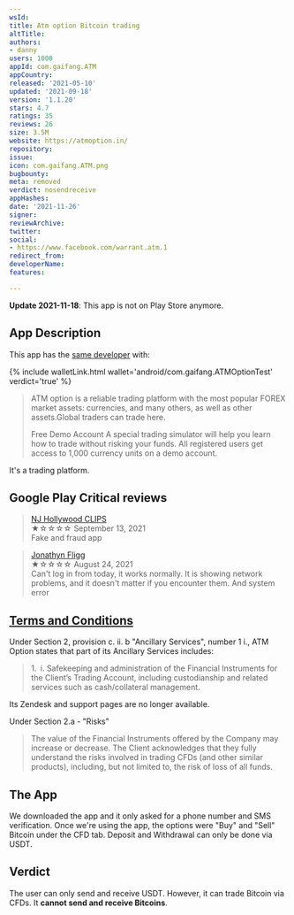 ```yaml
---
wsId: 
title: Atm option Bitcoin trading
altTitle: 
authors:
- danny
users: 1000
appId: com.gaifang.ATM
appCountry: 
released: '2021-05-10'
updated: '2021-09-18'
version: '1.1.20'
stars: 4.7
ratings: 35
reviews: 26
size: 3.5M
website: https://atmoption.in/
repository: 
issue: 
icon: com.gaifang.ATM.png
bugbounty: 
meta: removed
verdict: nosendreceive
appHashes: 
date: '2021-11-26'
signer: 
reviewArchive: 
twitter: 
social:
- https://www.facebook.com/warrant.atm.1
redirect_from: 
developerName: 
features: 

---
```


**Update 2021-11-18**: This app is not on Play Store anymore.

## App Description

This app has the [same developer](https://play.google.com/store/apps/developer?id=ATM+Warrant) with: 

{% include walletLink.html wallet='android/com.gaifang.ATMOptionTest' verdict='true' %}

> ATM option is a reliable trading platform with the most popular FOREX market assets: currencies, and many others, as well as other assets.Global traders can trade here.
>
> Free Demo Account
> A special trading simulator will help you learn how to trade without risking your funds. All registered users get access to 1,000 currency units on a demo account.

It's a trading platform.

## Google Play Critical reviews

> [NJ Hollywood CLIPS](https://play.google.com/store/apps/details?id=com.gaifang.ATM&reviewId=gp%3AAOqpTOF_SNhw8FMh8vmuHvtsHBiehbubBvYZraIUhYRavGHayYH0L78vhnr5t5YSu3vrdmp77A6XFrcyGuS0sw)<br>
  ★☆☆☆☆ September 13, 2021 <br>
       Fake and fraud app

> [Jonathyn Fligg](https://play.google.com/store/apps/details?id=com.gaifang.ATM&reviewId=gp%3AAOqpTOFqtDboIWjYAoKwREZxP80c38fro4cXk7B24hc8L1LY4vfxdPeTg3h_w8qLpta68EKBpc3UNKaRBWYoaA)<br>
  ★☆☆☆☆ August 24, 2021 <br>
       Can't log in from today, it works normally. It is showing network problems, and it doesn't matter if you encounter them. And system error

## [Terms and Conditions](https://atmoption.in/termsConditions)

Under Section 2, provision c. ii. b "Ancillary Services", number 1 i., ATM Option states that part of its Ancillary Services includes:

> 1. i. Safekeeping and administration of the Financial Instruments for the Client’s Trading Account, including custodianship and related services such as cash/collateral management.

Its Zendesk and support pages are no longer available.

Under Section 2.a - "Risks"

> The value of the Financial Instruments offered by the Company may increase or decrease. The Client acknowledges that they fully understand the risks involved in trading CFDs (and other similar products), including, but not limited to, the risk of loss of all funds.

## The App

We downloaded the app and it only asked for a phone number and SMS verification. Once we're using the app, the options were "Buy" and "Sell" Bitcoin under the CFD tab. Deposit and Withdrawal can only be done via USDT. 

## Verdict

The user can only send and receive USDT. However, it can trade Bitcoin via CFDs. It **cannot send and receive Bitcoins**.



